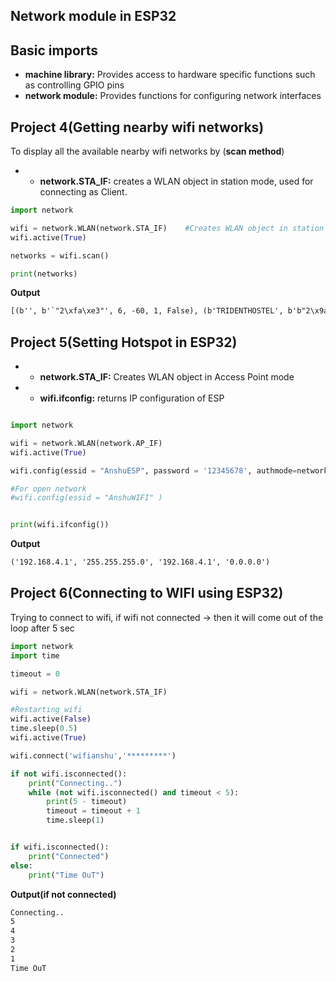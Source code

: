 ## **Network module in ESP32**


## Basic imports
* **machine library:** Provides access to hardware specific functions such as controlling GPIO pins
* **network module:** Provides functions for configuring network interfaces 

## **Project 4(Getting nearby wifi networks)**
To display all the available nearby wifi networks by (**scan method**) 
* * **network.STA_IF:** creates a WLAN object in station mode, used for connecting as Client.
```py
import network

wifi = network.WLAN(network.STA_IF)    #Creates WLAN object in station mode
wifi.active(True)

networks = wifi.scan()

print(networks)

```
**Output**
```txt
[(b'', b'`"2\xfa\xe3"', 6, -60, 1, False), (b'TRIDENTHOSTEL', b'b"2\x9a\xe3"', 6, -61, 3, False), (b'', b'`"2\xfa\xb7\x8a', 1, -68, 1, False), (b'TRIDENTHOSTEL', b'b"2\x9a\xb7\x8a', 1, -68, 3, False), (b'JioPrivateNet', b'\x88\xb1\xe1s\x06\xa0', 6, -74, 5, False), (b'', b'`"2\xfb\x1bv', 1, -75, 1, False), (b'TRIDENTHOSTEL', b'b"2\x9b\x1bv', 1, -76, 3, False), (b'TRIDENTHOSTEL', b'b"2\x94\x06*', 11, -84, 3, False), (b'JioPrivateNet', b"\x88\xb1\xe1s'\x00", 11, -84, 5, False), (b'TRIDENTHOSTEL', b'b"2\x9b\n\xd6', 11, -85, 3, False), (b'', b'`"2\xfb\n\xd6', 11, -86, 1, False), (b'JioPrivateNet', b'\x88\xb1\xe1s\t\x00', 11, -89, 5, False), (b'TRIDENTHOSTEL', b'b"2\x9a\xb6\xfa', 11, -94, 3, False)]
```

## **Project 5(Setting Hotspot in ESP32)**
* * **network.STA_IF:** Creates WLAN object in Access Point mode
* * **wifi.ifconfig:** returns IP configuration of ESP
```py

import network

wifi = network.WLAN(network.AP_IF)
wifi.active(True)

wifi.config(essid = "AnshuESP", password = '12345678', authmode=network.AUTH_WPA_WPA2_PSK )

#For open network
#wifi.config(essid = "AnshuWIFI" )


print(wifi.ifconfig())
```
**Output**
```txt
('192.168.4.1', '255.255.255.0', '192.168.4.1', '0.0.0.0')
```

## **Project 6(Connecting to WIFI using ESP32)**
Trying to connect to wifi, if wifi not connected -> then it will come out of the loop after 5 sec
```py
import network
import time

timeout = 0

wifi = network.WLAN(network.STA_IF)

#Restarting wifi
wifi.active(False)
time.sleep(0.5)
wifi.active(True)

wifi.connect('wifianshu','*********')

if not wifi.isconnected():
    print("Connecting..")
    while (not wifi.isconnected() and timeout < 5):
        print(5 - timeout)
        timeout = timeout + 1
        time.sleep(1)


if wifi.isconnected():
    print("Connected")
else:
    print("Time OuT")
```
**Output(if not connected)**
```txt
Connecting..
5
4
3
2
1
Time OuT
```
